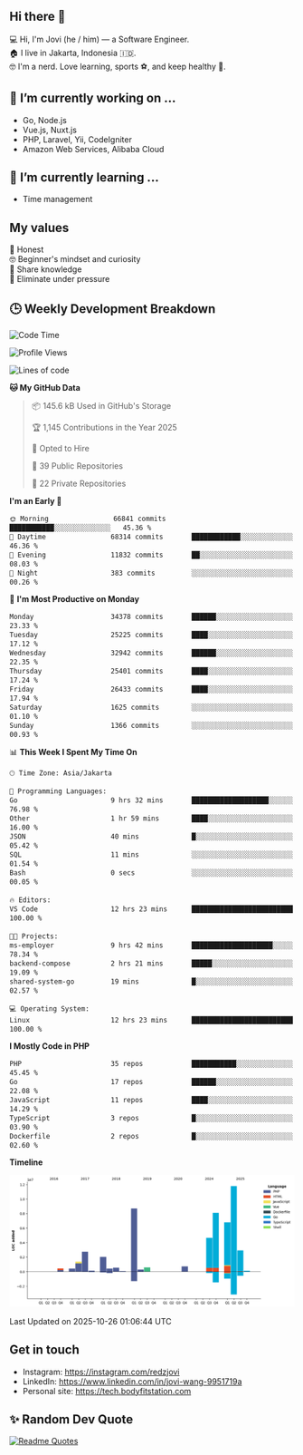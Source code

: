 ## Hi there 👋
💻 Hi, I'm Jovi (he / him) — a Software Engineer.\
🏠 I live in Jakarta, Indonesia 🇮🇩.\
🤓 I'm a nerd. Love learning, sports ⚽️, and keep healthy 🧘.

## 🔭 I’m currently working on ...
- Go, Node.js
- Vue.js, Nuxt.js
- PHP, Laravel, Yii, CodeIgniter
- Amazon Web Services, Alibaba Cloud

## 🌱 I’m currently learning ...
- Time management

## My values
💖 Honest\
🤓 Beginner's mindset and curiosity\
🙌 Share knowledge\
🧘 Eliminate under pressure

## 🕒 Weekly Development Breakdown
<!--START_SECTION:waka-->
![Code Time](http://img.shields.io/badge/Code%20Time-5%2C885%20hrs%2049%20mins-blue)

![Profile Views](http://img.shields.io/badge/Profile%20Views-95-blue)

![Lines of code](https://img.shields.io/badge/From%20Hello%20World%20I%27ve%20Written-52.6%20million%20lines%20of%20code-blue)

**🐱 My GitHub Data** 

> 📦 145.6 kB Used in GitHub's Storage 
 > 
> 🏆 1,145 Contributions in the Year 2025
 > 
> 💼 Opted to Hire
 > 
> 📜 39 Public Repositories 
 > 
> 🔑 22 Private Repositories 
 > 
**I'm an Early 🐤** 

```text
🌞 Morning                66841 commits       ███████████░░░░░░░░░░░░░░   45.36 % 
🌆 Daytime                68314 commits       ████████████░░░░░░░░░░░░░   46.36 % 
🌃 Evening                11832 commits       ██░░░░░░░░░░░░░░░░░░░░░░░   08.03 % 
🌙 Night                  383 commits         ░░░░░░░░░░░░░░░░░░░░░░░░░   00.26 % 
```
📅 **I'm Most Productive on Monday** 

```text
Monday                   34378 commits       ██████░░░░░░░░░░░░░░░░░░░   23.33 % 
Tuesday                  25225 commits       ████░░░░░░░░░░░░░░░░░░░░░   17.12 % 
Wednesday                32942 commits       ██████░░░░░░░░░░░░░░░░░░░   22.35 % 
Thursday                 25401 commits       ████░░░░░░░░░░░░░░░░░░░░░   17.24 % 
Friday                   26433 commits       ████░░░░░░░░░░░░░░░░░░░░░   17.94 % 
Saturday                 1625 commits        ░░░░░░░░░░░░░░░░░░░░░░░░░   01.10 % 
Sunday                   1366 commits        ░░░░░░░░░░░░░░░░░░░░░░░░░   00.93 % 
```


📊 **This Week I Spent My Time On** 

```text
🕑︎ Time Zone: Asia/Jakarta

💬 Programming Languages: 
Go                       9 hrs 32 mins       ███████████████████░░░░░░   76.98 % 
Other                    1 hr 59 mins        ████░░░░░░░░░░░░░░░░░░░░░   16.00 % 
JSON                     40 mins             █░░░░░░░░░░░░░░░░░░░░░░░░   05.42 % 
SQL                      11 mins             ░░░░░░░░░░░░░░░░░░░░░░░░░   01.54 % 
Bash                     0 secs              ░░░░░░░░░░░░░░░░░░░░░░░░░   00.05 % 

🔥 Editors: 
VS Code                  12 hrs 23 mins      █████████████████████████   100.00 % 

🐱‍💻 Projects: 
ms-employer              9 hrs 42 mins       ████████████████████░░░░░   78.34 % 
backend-compose          2 hrs 21 mins       █████░░░░░░░░░░░░░░░░░░░░   19.09 % 
shared-system-go         19 mins             █░░░░░░░░░░░░░░░░░░░░░░░░   02.57 % 

💻 Operating System: 
Linux                    12 hrs 23 mins      █████████████████████████   100.00 % 
```

**I Mostly Code in PHP** 

```text
PHP                      35 repos            ███████████░░░░░░░░░░░░░░   45.45 % 
Go                       17 repos            ██████░░░░░░░░░░░░░░░░░░░   22.08 % 
JavaScript               11 repos            ████░░░░░░░░░░░░░░░░░░░░░   14.29 % 
TypeScript               3 repos             █░░░░░░░░░░░░░░░░░░░░░░░░   03.90 % 
Dockerfile               2 repos             █░░░░░░░░░░░░░░░░░░░░░░░░   02.60 % 
```



**Timeline**

![Lines of Code chart](https://raw.githubusercontent.com/redzjovi/redzjovi/master/assets/bar_graph.png)


 Last Updated on 2025-10-26 01:06:44 UTC
<!--END_SECTION:waka-->

## Get in touch
- Instagram: https://instagram.com/redzjovi
- LinkedIn: https://www.linkedin.com/in/jovi-wang-9951719a
- Personal site: https://tech.bodyfitstation.com

## ✨ Random Dev Quote
[![Readme Quotes](https://quotes-github-readme.vercel.app/api?type=horizontal&border=true)](https://github.com/piyushsuthar/github-readme-quotes)
